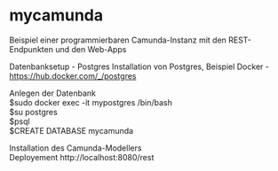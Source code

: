 # mycamunda

Beispiel einer programmierbaren Camunda-Instanz mit den REST-Endpunkten und den Web-Apps<br>

Datenbanksetup - Postgres
Installation von Postgres, Beispiel Docker - https://hub.docker.com/_/postgres

Anlegen der Datenbank<br>
$sudo docker exec -it mypostgres /bin/bash<br>
$su postgres<br>
$psql<br>
$CREATE DATABASE mycamunda<br>

Installation des Camunda-Modellers<br>
Deployement http://localhost:8080/rest<br>
